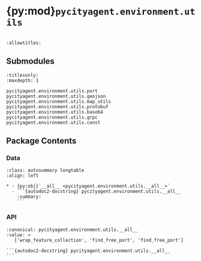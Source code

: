 # {py:mod}`pycityagent.environment.utils`

```{py:module} pycityagent.environment.utils
```

```{autodoc2-docstring} pycityagent.environment.utils
:allowtitles:
```

## Submodules

```{toctree}
:titlesonly:
:maxdepth: 1

pycityagent.environment.utils.port
pycityagent.environment.utils.geojson
pycityagent.environment.utils.map_utils
pycityagent.environment.utils.protobuf
pycityagent.environment.utils.base64
pycityagent.environment.utils.grpc
pycityagent.environment.utils.const
```

## Package Contents

### Data

````{list-table}
:class: autosummary longtable
:align: left

* - {py:obj}`__all__ <pycityagent.environment.utils.__all__>`
  - ```{autodoc2-docstring} pycityagent.environment.utils.__all__
    :summary:
    ```
````

### API

````{py:data} __all__
:canonical: pycityagent.environment.utils.__all__
:value: >
   ['wrap_feature_collection', 'find_free_port', 'find_free_port']

```{autodoc2-docstring} pycityagent.environment.utils.__all__
```

````
